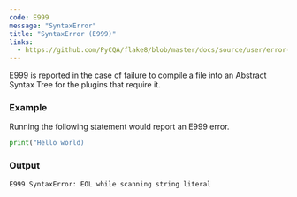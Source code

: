 ```yaml
---
code: E999
message: "SyntaxError"
title: "SyntaxError (E999)"
links:
  - https://github.com/PyCQA/flake8/blob/master/docs/source/user/error-codes.rst#L89
---
```


E999 is reported in the case of failure to compile a file into an Abstract Syntax Tree for the plugins that require it.

### Example

Running the following statement would report an E999 error.

```python
print("Hello world)
```

### Output

```
E999 SyntaxError: EOL while scanning string literal
```
